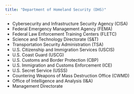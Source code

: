 ```yaml
---
title: "Department of Homeland Security (DHS)"
---
```



- Cybersecurity and Infrastructure Security Agency (CISA)
- Federal Emergency Management Agency (FEMA)
- Federal Law Enforcement Training Centers (FLETC)
- Science and Technology Directorate (S&T)
- Transportation Security Administration (TSA)
- U.S. Citizenship and Immigration Services (USCIS)
- U.S. Coast Guard (USCG)
- U.S. Customs and Border Protection (CBP)
- U.S. Immigration and Customs Enforcement (ICE)
- U.S. Secret Service (USSS)
- Countering Weapons of Mass Destruction Office (CWMD)
- Office of Intelligence and Analysis (I&A)
- Management Directorate
